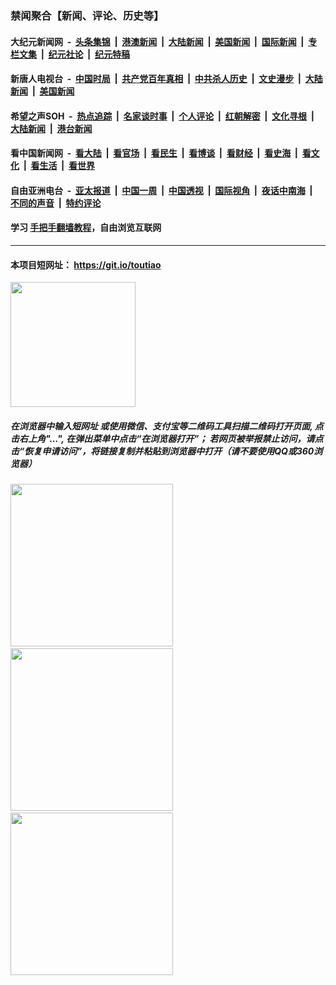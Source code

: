 ### 禁闻聚合【新闻、评论、历史等】

#### 大纪元新闻网 &nbsp;-&nbsp; [头条集锦](indexes/E头条集锦.md?t=02150622) &nbsp;|&nbsp; [港澳新闻](indexes/E港澳新闻.md?t=02150622)  &nbsp;|&nbsp; [大陆新闻](indexes/E大陆新闻.md?t=02150622) &nbsp;|&nbsp; [美国新闻](indexes/E美国新闻.md?t=02150622) &nbsp;|&nbsp; [国际新闻](indexes/E国际新闻.md?t=02150622) &nbsp;|&nbsp; [专栏文集](indexes/E专栏文集.md?t=02150622) &nbsp;|&nbsp; [纪元社论](indexes/E纪元社论.md?t=02150622) &nbsp;|&nbsp; [纪元特稿](indexes/E纪元特稿.md?t=02150622) 

#### 新唐人电视台 &nbsp;-&nbsp; [中国时局](indexes/N中国时局.md?t=02150622) &nbsp;|&nbsp; [共产党百年真相](indexes/N共产党百年真相.md?t=02150622) &nbsp;|&nbsp; [中共杀人历史](indexes/N中共杀人历史.md?t=02150622) &nbsp;|&nbsp; [文史漫步](indexes/N文史漫步.md?t=02150622) &nbsp;|&nbsp; [大陆新闻](indexes/N大陆新闻.md?t=02150622) &nbsp;|&nbsp; [美国新闻](indexes/N美国新闻.md?t=02150622)

#### 希望之声SOH &nbsp;-&nbsp; [热点追踪](indexes/H热点追踪.md?t=02150622) &nbsp;|&nbsp; [名家谈时事](indexes/H名家谈时事.md?t=02150622) &nbsp;|&nbsp; [个人评论](indexes/H个人评论.md?t=02150622)  &nbsp;|&nbsp; [红朝解密](indexes/H红朝解密.md?t=02150622) &nbsp;|&nbsp; [文化寻根](indexes/H文化寻根.md?t=02150622) &nbsp;|&nbsp; [大陆新闻](indexes/H大陆新闻.md?t=02150622) &nbsp;|&nbsp; [港台新闻](indexes/H港台新闻.md?t=02150622)

#### 看中国新闻网 &nbsp;-&nbsp; [看大陆](indexes/S看大陆.md?t=02150622) &nbsp;|&nbsp; [看官场](indexes/S看官场.md?t=02150622) &nbsp;|&nbsp; [看民生](indexes/S看民生.md?t=02150622)  &nbsp;|&nbsp; [看博谈](indexes/S看博谈.md?t=02150622) &nbsp;|&nbsp; [看财经](indexes/S看财经.md?t=02150622) &nbsp;|&nbsp; [看史海](indexes/S看史海.md?t=02150622) &nbsp;|&nbsp; [看文化](indexes/S看文化.md?t=02150622) &nbsp;|&nbsp; [看生活](indexes/S看生活.md?t=02150622) &nbsp;|&nbsp; [看世界](indexes/S看世界.md?t=02150622)

#### 自由亚洲电台 &nbsp;-&nbsp; [亚太报道](indexes/R亚太报道.md?t=02150622) &nbsp;|&nbsp; [中国一周](indexes/R中国一周.md?t=02150622) &nbsp;|&nbsp; [中国透视](indexes/R中国透视.md?t=02150622)  &nbsp;|&nbsp; [国际视角](indexes/R国际视角.md?t=02150622) &nbsp;|&nbsp; [夜话中南海](indexes/R夜话中南海.md?t=02150622) &nbsp;|&nbsp; [不同的声音](indexes/R不同的声音.md?t=02150622) &nbsp;|&nbsp; [特约评论](indexes/R特约评论.md?t=02150622)

#### 学习 [手把手翻墙教程](https://github.com/gfw-breaker/guides/wiki)，自由浏览互联网

----

#### 本项目短网址： https://git.io/toutiao
<img src="https://raw.githubusercontent.com/gfw-breaker/banned-news/master/scripts/img/qr.png" width="200px"/>  

##### 在浏览器中输入短网址 或使用微信、支付宝等二维码工具扫描二维码打开页面, 点击右上角"...", 在弹出菜单中点击“在浏览器打开”； 若网页被举报禁止访问，请点击“恢复申请访问”，将链接复制并粘贴到浏览器中打开（请不要使用QQ或360浏览器）

<img src="https://raw.githubusercontent.com/gfw-breaker/banned-news/master/scripts/img/1.png" width="260px"/> &nbsp; <img src="https://raw.githubusercontent.com/gfw-breaker/banned-news/master/scripts/img/2.png" width="260px"/> &nbsp; <img src="https://raw.githubusercontent.com/gfw-breaker/banned-news/master/scripts/img/3.png" width="260px"/>
